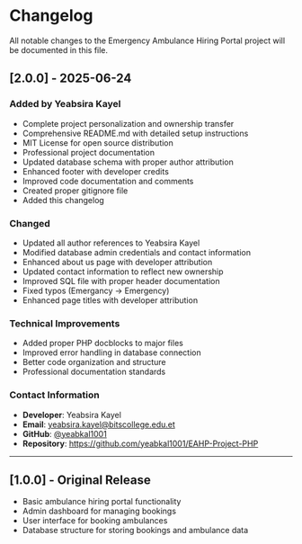 # Changelog

All notable changes to the Emergency Ambulance Hiring Portal project will be documented in this file.

## [2.0.0] - 2025-06-24

### Added by Yeabsira Kayel
- Complete project personalization and ownership transfer
- Comprehensive README.md with detailed setup instructions
- MIT License for open source distribution
- Professional project documentation
- Updated database schema with proper author attribution
- Enhanced footer with developer credits
- Improved code documentation and comments
- Created proper gitignore file
- Added this changelog

### Changed
- Updated all author references to Yeabsira Kayel
- Modified database admin credentials and contact information
- Enhanced about us page with developer attribution
- Updated contact information to reflect new ownership
- Improved SQL file with proper header documentation
- Fixed typos (Emergancy -> Emergency)
- Enhanced page titles with developer attribution

### Technical Improvements
- Added proper PHP docblocks to major files
- Improved error handling in database connection
- Better code organization and structure
- Professional documentation standards

### Contact Information
- **Developer**: Yeabsira Kayel
- **Email**: yeabsira.kayel@bitscollege.edu.et
- **GitHub**: [@yeabkal1001](https://github.com/yeabkal1001)
- **Repository**: https://github.com/yeabkal1001/EAHP-Project-PHP

---

## [1.0.0] - Original Release
- Basic ambulance hiring portal functionality
- Admin dashboard for managing bookings
- User interface for booking ambulances
- Database structure for storing bookings and ambulance data
